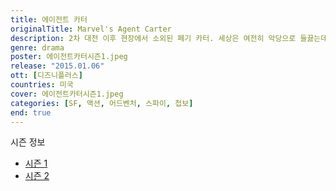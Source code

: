 ```yaml
---
title: 에이전트 카터
originalTitle: Marvel's Agent Carter
description: 2차 대전 이후 현장에서 소외된 페기 카터. 세상은 여전히 악당으로 들끓는데, 여자란 이유로 커피 심부름만 할 건가? 뛰어난 격투 실력과 완벽한 변장술의 그녀가 출동한다.
genre: drama
poster: 에이전트카터시즌1.jpeg
release: "2015.01.06"
ott: [디즈니플러스]
countries: 미국
cover: 에이전트카터시즌1.jpeg
categories: [SF, 액션, 어드벤처, 스파이, 첩보]
end: true
---
```


<div class="title bold">시즌 정보</div>

- [시즌 1](https://lesflix.github.io/drama/에이전트카터시즌1/)
- [시즌 2](https://lesflix.github.io/drama/에이전트카터시즌2/)

